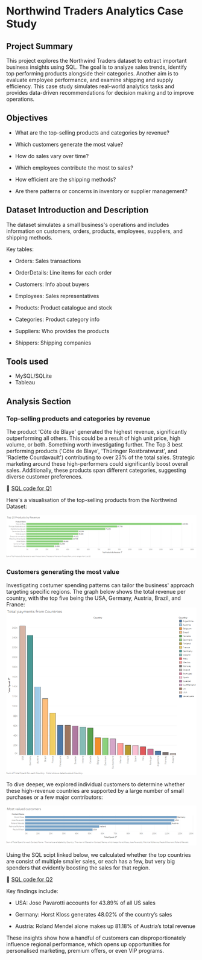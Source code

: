 # Northwind Traders Analytics Case Study
## Project Summary

This project explores the Northwind Traders dataset to extract important business insights using SQL.
The goal is to analyze sales trends, identify top performing products alongside their categories.
Another aim is to evaluate employee performance, and examine shipping and supply efficiency.
This case study simulates real-world analytics tasks and provides data-driven recommendations for decision making and to improve operations.

## Objectives

- What are the top-selling products and categories by revenue?

- Which customers generate the most value?

- How do sales vary over time?

- Which employees contribute the most to sales?

- How efficient are the shipping methods?

- Are there patterns or concerns in inventory or supplier management?

## Dataset Introduction and Description

The dataset simulates a small business's operations and includes information on customers, orders, products, employees, suppliers, and shipping methods.

Key tables:

- Orders: Sales transactions

- OrderDetails: Line items for each order

- Customers: Info about buyers

- Employees: Sales representatives

- Products: Product catalogue and stock

- Categories: Product category info

- Suppliers: Who provides the products

- Shippers: Shipping companies

## Tools used

- MySQL/SQLite
- Tableau

## Analysis Section
### Top-selling products and categories by revenue
The product 'Côte de Blaye' generated the highest revenue, significantly outperforming all others. This could be a result of high unit price, high volume, or both. Something worth investigating further.
The Top 3 best performing products ('Côte de Blaye', 'Thüringer Rostbratwurst', and 'Raclette Courdavault') contributing to over 23% of the total sales. 
Strategic marketing around these high-performers could significantly boost overall sales. Additionally, these products span different categories, suggesting diverse customer preferences.

🔗 [SQL code for Q1](./sql/question_1_top_products.sql)

Here's a visualisation of the top-selling products from the Northwind Dataset:

![Top Products Bar Chart](./visuals/top_10_products_by_revenue.png)

### Customers generating the most value
Investigating costumer spending patterns can tailor the business' approach targeting specific regions. 
The graph below shows the total revenue per country, with the top five being the USA, Germany, Austria, Brazil, and France:
![Top_Countries_Bar_Chart](./visuals/02_top_payments_country.png)

To dive deeper, we explored individual customers to determine whether these high-revenue countries are supported by a large number of small purchases or a few major contributors:

![Top_Spenders_Bar_Chart](./visuals/02_most_valued_customers.png)

Using the SQL scipt linked below, we calculated whether the top countries are consist of multiple smaller sales, or each has a few, but very big spenders that evidently boosting the sales for that region.

🔗 [SQL code for Q2](./sql/question_2_top_spenders.sql)

Key findings include:

- USA: Jose Pavarotti accounts for 43.89% of all US sales

- Germany: Horst Kloss generates 48.02% of the country’s sales

- Austria: Roland Mendel alone makes up 81.18% of Austria’s total revenue

These insights show how a handful of customers can disproportionately influence regional performance, which opens up opportunities for personalised marketing, premium offers, or even VIP programs.
